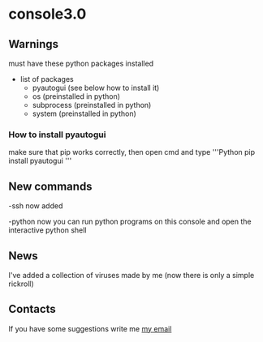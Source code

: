 # console3.0

## Warnings
must have these python packages installed

* list of packages
  * pyautogui (see below how to install it)
  * os (preinstalled in python)
  * subprocess (preinstalled in python)
  * system (preinstalled in python)

### How to install pyautogui
make sure that pip works correctly, then open cmd and type
'''Python
pip install pyautogui
'''

## New commands
-ssh now added

-python now you can run python programs on this console and open the interactive python shell

## News
I've added a collection of viruses made by me (now there is only a simple rickroll)

## Contacts
If you have some suggestions write me
[my email](mailto:kekkopdev@gmail.com)
